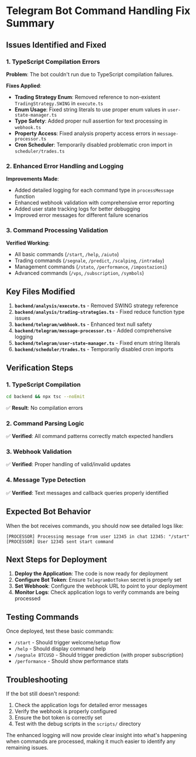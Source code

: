 # Telegram Bot Command Handling Fix Summary

## Issues Identified and Fixed

### 1. TypeScript Compilation Errors
**Problem**: The bot couldn't run due to TypeScript compilation failures.

**Fixes Applied**:
- **Trading Strategy Enum**: Removed reference to non-existent `TradingStrategy.SWING` in `execute.ts`
- **Enum Usage**: Fixed string literals to use proper enum values in `user-state-manager.ts`
- **Type Safety**: Added proper null assertion for text processing in `webhook.ts`
- **Property Access**: Fixed analysis property access errors in `message-processor.ts`
- **Cron Scheduler**: Temporarily disabled problematic cron import in `scheduler/trades.ts`

### 2. Enhanced Error Handling and Logging
**Improvements Made**:
- Added detailed logging for each command type in `processMessage` function
- Enhanced webhook validation with comprehensive error reporting
- Added user state tracking logs for better debugging
- Improved error messages for different failure scenarios

### 3. Command Processing Validation
**Verified Working**:
- All basic commands (`/start`, `/help`, `/aiuto`)
- Trading commands (`/segnale`, `/predict`, `/scalping`, `/intraday`)
- Management commands (`/stato`, `/performance`, `/impostazioni`)
- Advanced commands (`/vps`, `/subscription`, `/symbols`)

## Key Files Modified

1. **`backend/analysis/execute.ts`** - Removed SWING strategy reference
2. **`backend/analysis/trading-strategies.ts`** - Fixed reduce function type issues
3. **`backend/telegram/webhook.ts`** - Enhanced text null safety
4. **`backend/telegram/message-processor.ts`** - Added comprehensive logging
5. **`backend/telegram/user-state-manager.ts`** - Fixed enum string literals
6. **`backend/scheduler/trades.ts`** - Temporarily disabled cron imports

## Verification Steps

### 1. TypeScript Compilation
```bash
cd backend && npx tsc --noEmit
```
✅ **Result**: No compilation errors

### 2. Command Parsing Logic
✅ **Verified**: All command patterns correctly match expected handlers

### 3. Webhook Validation
✅ **Verified**: Proper handling of valid/invalid updates

### 4. Message Type Detection
✅ **Verified**: Text messages and callback queries properly identified

## Expected Bot Behavior

When the bot receives commands, you should now see detailed logs like:
```
[PROCESSOR] Processing message from user 12345 in chat 12345: "/start"
[PROCESSOR] User 12345 sent start command
```

## Next Steps for Deployment

1. **Deploy the Application**: The code is now ready for deployment
2. **Configure Bot Token**: Ensure `TelegramBotToken` secret is properly set
3. **Set Webhook**: Configure the webhook URL to point to your deployment
4. **Monitor Logs**: Check application logs to verify commands are being processed

## Testing Commands

Once deployed, test these basic commands:
- `/start` - Should trigger welcome/setup flow
- `/help` - Should display command help
- `/segnale BTCUSD` - Should trigger prediction (with proper subscription)
- `/performance` - Should show performance stats

## Troubleshooting

If the bot still doesn't respond:
1. Check the application logs for detailed error messages
2. Verify the webhook is properly configured
3. Ensure the bot token is correctly set
4. Test with the debug scripts in the `scripts/` directory

The enhanced logging will now provide clear insight into what's happening when commands are processed, making it much easier to identify any remaining issues.